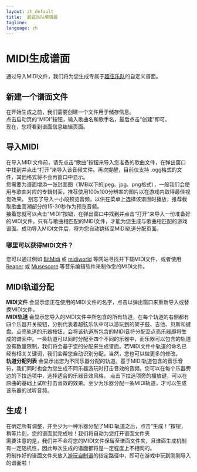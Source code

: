 ```yaml
---
layout: zh_default
title:  超弦乐队编辑器
tagline: 
language: zh
---
```


# MIDI生成谱面
通过导入MIDI文件，我们将为您生成专属于[超弦乐队](https://store.steampowered.com/app/2182070)的自定义谱面。
 
## **新建一个谱面文件**
在开始生成之前，我们需要创建一个文件用于储存信息。  
点击启动页的“MIDI”按钮，输入歌曲名和歌手名，最后点击“创建”即可。  
现在，您将看到谱面信息编辑页面。
 
## **导入MIDI**
在导入MIDI文件前，请先点击“歌曲”按钮来导入您准备的歌曲文件，在弹出窗口中找到并点击“打开”来导入该音频文件。再次提醒，目前仅支持 .ogg格式的文件，其他格式将不会再窗口中显示。  
您需要为谱面增添一张封面图（1MB以下的jpeg、jpg、png格式），一般我们会使用与歌曲对应的专辑封面，推荐使用100x100分辨率的图片以在游戏内取得最佳视觉效果。  别忘了导入一小段预览音频，以供在菜单上选择该谱面时播放，推荐截取歌曲高潮部分的15-30秒作为预览音频。   
接着您就可以点击“MIDI”按钮，在弹出窗口中找到并点击“打开”来导入一份准备好的MIDI文件。只有与歌曲相匹配的MIDI文件，才能为您生成与歌曲相匹配的游戏谱面。成功导入MIDI文件后，将为您自动跳转至MIDI轨道分配页面。 
 
### **哪里可以获得MIDI文件？** 
您可以通过例如 [BitMidi](https://bitmidi.com/) 或 [midiworld](https://www.midiworld.com/) 等网站寻找并下载MIDI文件，或者使用 [Reaper](https://www.reaper.fm/) 或 [Musescore](https://musescore.com/) 等音乐编辑软件来制作您的MIDI文件。
 
## **MIDI轨道分配**
**MIDI文件** 会显示您正在使用的MIDI文件的名字，点击以弹出窗口来重新导入或替换MIDI文件。    
**MIDI轨道** 会显示您导入的MIDI文件中所包含的所有轨道，在每个轨道的右侧都有四个乐器开关按钮，分别代表着超弦乐队中可以游玩到的架子鼓、吉他、贝斯和键盘。点亮轨道的乐器按钮，会将该轨道所包含的MIDI音符分配至点亮乐器即将生成的谱面中。一条轨道可以同时分配至四个不同的乐器中，而乐器可以包含的轨道没有数量限制，我们将会基于您的分配来生成谱面。若MIDI文件中轨道的命名已经有相关关键词，我们会帮您自动识别分配，当然，您也可以做更多的修改。  
**轨道分配列表** 会显示出您为不同乐器分配的轨道。基于MIDI轨道包含的音乐音符，我们同时也会为您生成不同乐器游玩时打击音效的音频。您可以在每个乐器旁边的下拉选项中，选择适合的乐器音效风格。 点击下拉选项旁的播放键，可以在原曲的基础上试听打击音效的效果。至少为乐器分配一条MIDI轨道，才可以生成该乐器的试听音频。
 
## **生成！**
在确定所有调整，并至少为一种乐器分配了MIDI轨道之后，点击“生成！”按钮，稍等片刻，您的谱面就完成啦！我们将自动为您打开谱面文件夹  
需要注意的是，我们并不会将您的MIDI文件保留至谱面文件夹，且谱面生成机制有一定随机性，因此每次生成的谱面都将是一定程度上不相同的。  
将制作好的谱面文件夹放入[游玩自制谱](play-custom-map)的指定路径中，即可在游戏中玩到刚刚导入的谱面啦！